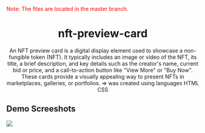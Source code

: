 <p style="color:red;">Note: The files are located in the master branch.</p>

<h1 align="center">nft-preview-card</h1>
<p align="center">An NFT preview card is a digital display element used to showcase a non-fungible token (NFT). It typically includes an image or video of the NFT, its title, a brief description, and key details such as the creator's name, current bid or price, and a call-to-action button like "View More" or "Buy Now". These cards provide a visually appealing way to present NFTs in marketplaces, galleries, or portfolios. => was created using languages HTML CSS</p>

<h2>Demo Screeshots</h2>
<img src="https://github.com/the-artist-web/nft-preview-card/assets/162612001/f5d9c980-1e32-4e1c-8e67-4b14a449fced">
